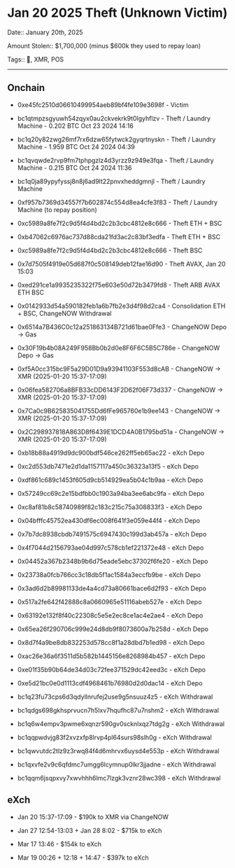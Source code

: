 # Jan 20 2025 Theft (Unknown Victim)

Date:: January 20th, 2025

Amount Stolen:: $1,700,000 (minus $600k they used to repay loan)

Tags:: 🔑, XMR, POS


---


## Onchain


- 0xe45fc2510d06610499954aeb89bf4fe109e3698f - Victim

- bc1qtmpzsgyuwh54zqyx0au2ckvekrk9t0lgyhflzv - Theft / Laundry Machine - 0.202 BTC Oct 23 2024 14:16
- bc1q20y82zwg26mf7rx6dzw65fytwck2gyqrtnyskn - Theft / Laundry Machine - 1.959 BTC Oct 24 2024 04:39
- bc1qvqwde2rvp9fm7tphpgzlz4d3yrzz9z949e3fqa - Theft / Laundry Machine - 0.215 BTC Oct 24 2024 11:36
- bc1q0ja89ypyfyssj8n8j6ad9lt22pnvxheddgmnjl - Theft / Laundry Machine
- 0xf957b7369d34557f7b602874c554d8ea4cfe3f83 - Theft / Laundry Machine (to repay position)

- 0xc5989a8fe7f2c9d5f4d4bd2c2b3cbc4812e8c666 - Theft ETH + BSC
- 0xb47062c6976ac737d88cda21fd3ac2c83bf3edfa - Theft ETH + BSC
- 0xc5989a8fe7f2c9d5f4d4bd2c2b3cbc4812e8c666 - Theft BSC
- 0x7d7505f4919e05d687f0c508149deb12fae16d90 - Theft AVAX, Jan 20 15:03
- 0xed291ce1a9935235322f75e603e50d72b3479fd8 - Theft ARB AVAX ETH BSC

- 0x0142933d54a590182feb1a6b7fb2e3d4f98d2ca4 - Consolidation ETH + BSC, ChangeNOW Withdrawal

- 0x6514a7B436C0c12a251863134B721d61bae0Ffe3 - ChangeNOW Depo -> Gas
- 0x30F19b4b08A249F958Bb0b2d0e8F6F6C5B5C786e - ChangeNOW Depo -> Gas

- 0xf5A0cc315bc9F5a29D01D9a93941103F553d8cAB - ChangeNOW -> XMR (2025-01-20 15:37-17:09)
- 0x06fea582706a8BFB33cDD6143F2D62f06F73d337 - ChangeNOW -> XMR (2025-01-20 15:37-17:09)
- 0x7Ca0c9B625835041755Dd6fFe965760e1b9ee143 - ChangeNOW -> XMR (2025-01-20 15:37-17:09)
- 0x2C298937818A863D8f6439E1DCD4A0B1795bd51a - ChangeNOW -> XMR (2025-01-20 15:37-17:09)

- 0xb18b88a4919d9dc900bdf546ce262ff5eb65ac22 - eXch Depo
- 0xc2d553db7471e2d1da1157117a450c36323a13f5 - eXch Depo
- 0xdf861c689c1453f605d9cb514929ea5b04c1b9aa - eXch Depo
- 0x57249cc69c2e15bdfbb0c1903a94ba3ee6abc9fa - eXch Depo
- 0xc8af81b8c58740989f82c183c215c75a308833f3 - eXch Depo
- 0x04bfffc45752ea430df6ec008f641f3e059e44f4 - eXch Depo
- 0x7b7dc8938cbdb7491575c6947430c199d3ab457a - eXch Depo
- 0x4f7044d2156793ae04d997c578cb1ef221372e48 - eXch Depo
- 0x04452a367b2348b9b6d75eade5ebc37302f6fe20 - eXch Depo
- 0x23738a0fcb766cc3c18db5f1ac1584a3eccfb9be - eXch Depo
- 0x3ad6d2b89981133de4a4cd73a80661bace6d2f93 - eXch Depo
- 0x517a2fe642f42888c8a0660965e51116abeb527e - eXch Depo
- 0x63192e132f8f40c22308c5e5e2ec8ce1ac4e2ae4 - eXch Depo
- 0x65ea26f290706c999e24d8db9f8073600a7b258d - eXch Depo
- 0x8d7f4a9be8db832253d578cc8f1a28dbd7b1ed98 - eXch Depo
- 0xac26e36a6f3511d5b582b1445156e8268984b457 - eXch Depo
- 0xe01f35b90b64de34d03c72fee371529dc42eed3c - eXch Depo
- 0xe5d21bc0e0d1113cdf4968461b76980d2d0dac14 - eXch Depo

- bc1q23fu73cps6d3qdyllnrufej2use9g5nsuuz4z5 - eXch Withdrawal
- bc1qdgs698gkhsprvucn7h5lxv7hqufhc87u7nshm2 - eXch Withdrawal
- bc1q6w4empv3pwme6xqnzr590gv0scknlxqz7tdg2g - eXch Withdrawal
- bc1qqpwdvjg83f2xvzxfp8lrvp4pl64surs98slh0g - eXch Withdrawal
- bc1qwvutdc2tlz9z3rwq84f4d6mhrvx6uysd4e553p - eXch Withdrawal
- bc1qxvfe2v9c6qfdmc7umgg6lcymnup0lkr3jjadne - eXch Withdrawal
- bc1qqm6jsqpxvy7xwvhhh6lmc7lzgk3vznr28wc398 - eXch Withdrawal



## eXch

- Jan 20 15:37-17:09 - $190k to XMR via ChangeNOW

- Jan 27 12:54-13:03 + Jan 28 8:02 - $715k to eXch

- Mar 17 13:46 - $154k to eXch 

- Mar 19 00:26 + 12:18 + 14:47 - $397k to eXch 

